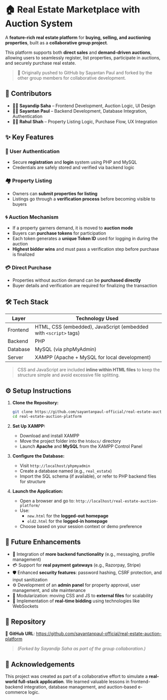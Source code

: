 # 🏠 Real Estate Marketplace with Auction System

A **feature-rich real estate platform** for **buying, selling, and auctioning properties**, built as a **collaborative group project**.

This platform supports both **direct sales** and **demand-driven auctions**, allowing users to seamlessly register, list properties, participate in auctions, and securely purchase real estate.

> 📌 Originally pushed to GitHub by Sayantan Paul and forked by the other group members for collaborative development.

## 👥 Contributors

* 👨‍💻 **Sayandip Saha** – Frontend Development, Auction Logic, UI Design
* 👨‍💻 **Sayantan Paul** – Backend Development, Database Integration, Authentication
* 👨‍💻 **Rahul Shah** – Property Listing Logic, Purchase Flow, UX Integration

## ✨ Key Features

### 🔐 User Authentication
- Secure **registration** and **login** system using PHP and MySQL
- Credentials are safely stored and verified via backend logic

### 🏘️ Property Listing
- Owners can **submit properties for listing**
- Listings go through a **verification process** before becoming visible to buyers

### 🌀 Auction Mechanism
- If a property garners demand, it is moved to **auction mode**
- Buyers can **purchase tokens** for participation
- Each token generates a **unique Token ID** used for logging in during the auction
- **Highest bidder wins** and must pass a verification step before purchase is finalized

### 💳 Direct Purchase
- Properties without auction demand can be **purchased directly**
- Buyer details and verification are required for finalizing the transaction

## 🛠️ Tech Stack

| Layer | Technology Used |
|-------|----------------|
| Frontend | HTML, CSS (embedded), JavaScript (embedded with `<script>` tags) |
| Backend | PHP |
| Database | MySQL (via phpMyAdmin) |
| Server | XAMPP (Apache + MySQL for local development) |

> CSS and JavaScript are included **inline within HTML files** to keep the structure simple and avoid excessive file splitting.

## ⚙️ Setup Instructions

1. **Clone the Repository:**
   ```bash
   git clone https://github.com/sayantanpaul-official/real-estate-auction-platform.git
   cd real-estate-auction-platform
   ```

2. **Set Up XAMPP:**
   - Download and install XAMPP
   - Move the project folder into the `htdocs/` directory
   - Launch **Apache** and **MySQL** from the XAMPP Control Panel

3. **Configure the Database:**
   - Visit `http://localhost/phpmyadmin`
   - Create a database named (e.g., `real_estate`)
   - Import the SQL schema (if available), or refer to PHP backend files for structure

4. **Launch the Application:**
   - Open a browser and go to: `http://localhost/real-estate-auction-platform/`
   - Use:
     - `new.html` for the **logged-out homepage**
     - `old2.html` for the **logged-in homepage**
   - Choose based on your session context or demo preference

## 🔮 Future Enhancements

- 🔧 Integration of **more backend functionality** (e.g., messaging, profile management)
- 💳 Support for **real payment gateways** (e.g., Razorpay, Stripe)
- 🛡️ Enhanced **security features**: password hashing, CSRF protection, and input sanitization
- ⚙️ Development of an **admin panel** for property approval, user management, and site maintenance
- 🧩 Modularization: moving CSS and JS to **external files** for scalability
- 📡 Implementation of **real-time bidding** using technologies like WebSockets

## 📌 Repository

🔗 **GitHub URL**: https://github.com/sayantanpaul-official/real-estate-auction-platform 
> *(Forked by Sayandip Saha as part of the group collaboration.)*

## 🙌 Acknowledgements

This project was created as part of a collaborative effort to simulate a **real-world full-stack application**. We learned valuable lessons in frontend-backend integration, database management, and auction-based e-commerce logic.
